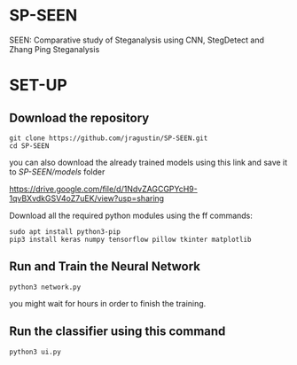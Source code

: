 # SP-SEEN
SEEN: Comparative study of Steganalysis using CNN, StegDetect and Zhang Ping Steganalysis

# SET-UP
## Download the repository
```
git clone https://github.com/jragustin/SP-SEEN.git
cd SP-SEEN
```
you can also download the already trained models using this link and save it to *SP-SEEN/models* folder

https://drive.google.com/file/d/1NdvZAGCGPYcH9-1qvBXvdkGSV4oZ7uEK/view?usp=sharing

Download all the required python modules using the ff commands:
```
sudo apt install python3-pip
pip3 install keras numpy tensorflow pillow tkinter matplotlib
```
  
## Run and Train the Neural Network
```
python3 network.py
```
you might wait for hours in order to finish the training.

## Run the classifier using this command

```
python3 ui.py
```
